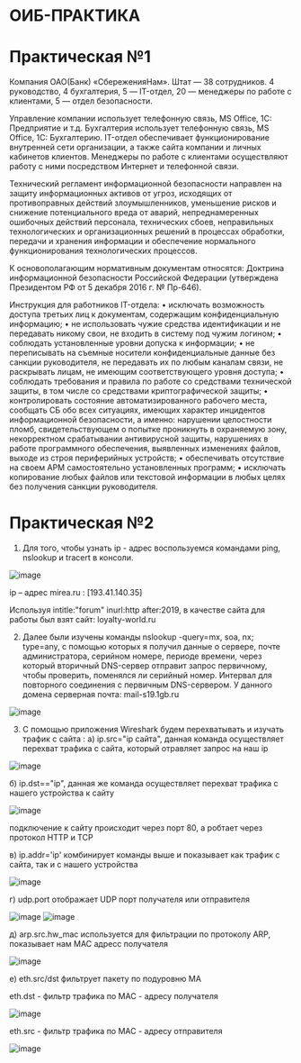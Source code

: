 # ОИБ-ПРАКТИКА
# Практическая №1
Компания ОАО(Банк) «СбереженияНам». Штат — 38 сотрудников. 4 руководство, 4
бухгалтерия, 5 — IT-отдел, 20 — менеджеры по работе с клиентами, 5 — отдел
безопасности. 

Управление компании использует телефонную связь, MS Office, 1С: Предприятие и т.д.
Бухгалтерия использует телефонную связь, MS Office, 1С: Бухгалтерию.
IT-отдел обеспечивает функционирование внутренней сети организации, а также сайта компании и личных кабинетов клиентов.
Менеджеры по работе с
клиентами осуществляют работу с ними посредством Интернет и телефонной связи.

Технический регламент информационной безопасности направлен на защиту информационных активов от угроз, исходящих от противоправных действий злоумышленников, уменьшение рисков и снижение потенциального вреда от аварий, непреднамеренных ошибочных действий персонала, технических сбоев, неправильных технологических и организационных решений в процессах обработки, передачи и хранения информации и обеспечение нормального функционирования технологических процессов.

К основополагающим нормативным документам относятся: Доктрина информационной безопасности Российской Федерации (утверждена Президентом РФ от 5 декабря 2016 г. № Пр-646).

Инструкция для работников IT-отдела:
•	исключать возможность доступа третьих лиц к документам, содержащим конфиденциальную информацию;
•	не использовать чужие средства идентификации и не передавать никому свои, не входить в систему под чужим логином;
•	соблюдать установленные уровни допуска к информации;
•	не переписывать на съемные носители конфиденциальные данные без санкции руководителя, не передавать их по любым каналам связи, не раскрывать лицам, не имеющим соответствующего уровня доступа; 
•	соблюдать требования и правила по работе со средствами технической защиты, в том числе со средствами криптографической защиты;
•	контролировать состояние автоматизированного рабочего места, сообщать СБ обо всех ситуациях, имеющих характер инцидентов информационной безопасности, а именно: нарушении целостности пломб, свидетельствующем о попытке проникнуть в охраняемую зону, некорректном срабатывании антивирусной защиты, нарушениях в работе программного обеспечения, выявленных изменениях файлов, выходе из строя периферийных устройств;
•	обеспечивать отсутствие на своем АРМ самостоятельно установленных программ;
•	исключать копирование любых файлов или текстовой информации в любых целях без получения санкции руководителя.
# Практическая №2
1. Для того, чтобы узнать ip - адрес воспользуемся командами ping, nslookup и tracert в консоли.

![image](https://user-images.githubusercontent.com/70852092/95662585-a640a900-0b40-11eb-819d-4e3f5a3b90fb.png)

ip – адрес mirea.ru : [193.41.140.35]

Используя intitle:"forum" inurl:http after:2019, в качестве сайта для работы был взят сайт: loyalty-world.ru 

2. Далее были изучены команды nslookup -query=mx, soa, nx; type=any, с помощью которых я получил данные о сервере, почте администратора, серийном номере, периоде времени, через который вторичный DNS-сервер отправит запрос первичному, чтобы проверить, поменялся ли серийный номер. Интервал для повторного соединения с первичным DNS-сервером.
У данного домена серверная почта: mail-s19.1gb.ru

![image](https://user-images.githubusercontent.com/70852092/95662616-d0926680-0b40-11eb-94e6-174ee339f74a.png)

3. C помощью приложения Wireshark будем перехватывать и изучать трафик c сайта :
a) ip.src="ip сайта", данная команда осуществляет перехват трафика с сайта, который отравляет запрос на наш ip

![image](https://user-images.githubusercontent.com/70852092/95663085-beb2c280-0b44-11eb-80e0-66e49974576b.png)

б) ip.dst=="ip", данная же команда осуществляет перехват трафика с нашего устройства к сайту

![image](https://user-images.githubusercontent.com/70852092/95663087-c5d9d080-0b44-11eb-87c1-0a13f7b21629.png)

подключение к сайту происходит через порт 80, а робтает через протокол HTTP и TCP

в) ip.addr='ip' комбинирует команды выше и показывает как трафик с сайта, так и с нашего устройства

![image](https://user-images.githubusercontent.com/70852092/95663089-d1c59280-0b44-11eb-8ed6-4d20fc5ecbce.png)

г) udp.port отображает UDP порт получателя или отправителя

![image](https://user-images.githubusercontent.com/70852092/95663094-d8eca080-0b44-11eb-8f01-8f878f0b2a62.png)
![image](https://user-images.githubusercontent.com/70852092/95663099-e144db80-0b44-11eb-8f9f-b934f327561a.png)

д) arp.src.hw_mac используется для фильтрации по протоколу ARP, показывает нам MAC адресс получателя

![image](https://user-images.githubusercontent.com/70852092/95663103-ea35ad00-0b44-11eb-91ad-2e9f60c524c2.png)

е) eth.src/dst фильтрует пакету по подуровню MA

eth.dst - фильтр трафика по MAC - адресу получателя

![image](https://user-images.githubusercontent.com/70852092/95663104-f1f55180-0b44-11eb-83ac-abf450329f90.png)

eth.src - фильтр трафика по MAC - адресу отправителя

![image](https://user-images.githubusercontent.com/70852092/95663105-f91c5f80-0b44-11eb-916c-c55c6711f1e7.png)
